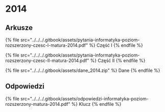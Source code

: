 # 2014

## Arkusze

{% file src="../../../.gitbook/assets/pytania-informatyka-poziom-rozszerzony-czesc-I-matura-2014.pdf" %}
Część I
{% endfile %}

{% file src="../../../.gitbook/assets/pytania-informatyka-poziom-rozszerzony-czesc-II-matura-2014.pdf" %}
Część II
{% endfile %}

{% file src="../../../.gitbook/assets/dane_2014.zip" %}
Dane
{% endfile %}

## Odpowiedzi

{% file src="../../../.gitbook/assets/odpowiedzi-informatyka-poziom-rozszerzony-matura-2014.pdf" %}
Klucz
{% endfile %}
